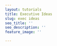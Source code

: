 ```yaml
---
layout: tutorials
title: Executive Ideas
slug: exec ideas
seo_title: ''
seo_description: ''
feature_image: ''

---
```

